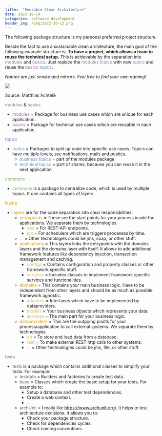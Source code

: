 ```yaml
---
title:  "Reusable Clean Architecture"
date: 2022-10-14
categories: software development
header_img: /img/2022-10-13.png
---
```


The following package structure is my personal preferred project structure.

Beside the fact to use a sustainable clean architecture, the main goal of the following example structure is: **To have
a project, which allows a team to reuse the technical setup.**
This is achievable by the separation into <span style="color:#9673A6;">modules</span> and <span style="color:#9673A6;">
basics</span>. Just replace the <span style="color:#9673A6;">modules</span> <span style="color:#6C8EBF;">topics</span>
with new <span style="color:#6C8EBF;">topics</span> and reuse the <span style="color:#9673A6;">
basics</span> <span style="color:#6C8EBF;">topics</span>.

*Names are just smoke and mirrors. Feel free to find your own naming!*

<div class="post-image">
  <a href="/img/2022-10-14.svg" target="_blank">
    <img src="/img/2022-10-14.svg"/>
  </a>
  <p>Source: Matthias Achtelik</p>
</div>
<!--more-->

<span style="color:#9673A6;">modules</span> & <span style="color:#9673A6;">basics</span>

* <span style="color:#9673A6;">modules</span> = Package for business use cases which are unique for each application.
* <span style="color:#9673A6;">basics</span> = Package for technical use cases which are reusable in each application.

<span style="color:#6C8EBF;">topics</span>

* <span style="color:#6C8EBF;">topics</span> = Packages to split up code into specific use cases. Topics can have
  multiple levels, see notifications, mails and pushes.
    * <span style="color:#6C8EBF;">business topics</span> = part of the modules package
    * <span style="color:#6C8EBF;">technical topics</span> = part of shares, because you can reuse it in the next
      application

<span style="color:#82B366;">commons</span>

* <span style="color:#82B366;">commons</span> is a package to centralize code, which is used by multiple topics. It can
  contains all types of layers.

<span style="color:#D79B00;">layers</span>

* <span style="color:#D79B00;">layers</span> are for the code separation into clear responsibilities.
    * <span style="color:#D79B00;">entrypoints</span> = These are the start points for your process inside the applications. We separate them by
      technologies.
        * <span style="color:#D6B656;">rest</span> = For REST-API endpoints.
        * <span style="color:#D6B656;">job</span> = For schedulers which are triggers processes by time.
    * <span style="color:#D6B656;">...</span> = Other technologies could be jms, soap, or other stuff.
    * <span style="color:#D79B00;">applications</span> = This layers links the entrypoints with the domains layers and the domains layer with itself. It
      allows to add additional framework features like dependency injection, transaction management and caching.
        * <span style="color:#D6B656;">configs</span> = Contains configuration and property classes or other framework specific stuff.
        * <span style="color:#D6B656;">services</span> = Includes classes to implement framework specific services and funcionalities.
    * <span style="color:#D79B00;">domains</span> = This contains your main business logic. Have to be independent from other layers and should be as much
      as possible framework agnostic.
        * <span style="color:#D6B656;">adapters</span> = Interfaces which have to be implemented by dataproviders.
        * <span style="color:#D6B656;">models</span> = Your business objects which represents your data.
        * <span style="color:#D6B656;">services</span> = The main part for your business logic.
    * <span style="color:#D79B00;">dataproviders</span> = This are the outgoing points for your process/application to call external systems. We separate
      them by technologies.
        * <span style="color:#D6B656;">db</span> = To store and load data from a database.
        * <span style="color:#D6B656;">rest</span> = To make external REST http calls to other systems.
        * <span style="color:#D6B656;">...</span> = Other technologies could be jms, file, or other stuff.

<span style="color:#666666;">tests</span>

* <span style="color:#666666;">tests</span> is a package which contains additional classes to simplify your tests. For example:
    * <span style="color:#666666;">testdata</span> = Builders and factories to create test data.
    * <span style="color:#666666;">base</span> = Classes which create the basic setup for your tests. For example to:
        * Setup a database and other test dependencies.
        * Create a web context.
        * ...
    * <span style="color:#666666;">archUnit</span> = I really like https://www.archunit.org/. It helps to test architecture decisions. It allows you to:
        * Check your package structure.
        * Check for dependencies cycles.
        * Check naming conventions.
